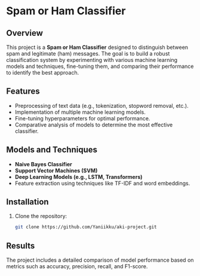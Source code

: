 # Spam or Ham Classifier

## Overview
This project is a **Spam or Ham Classifier** designed to distinguish between spam and legitimate (ham) messages. The goal is to build a robust classification system by experimenting with various machine learning models and techniques, fine-tuning them, and comparing their performance to identify the best approach.

## Features
- Preprocessing of text data (e.g., tokenization, stopword removal, etc.).
- Implementation of multiple machine learning models.
- Fine-tuning hyperparameters for optimal performance.
- Comparative analysis of models to determine the most effective classifier.

## Models and Techniques
- **Naive Bayes Classifier**
- **Support Vector Machines (SVM)**
- **Deep Learning Models (e.g., LSTM, Transformers)**
- Feature extraction using techniques like TF-IDF and word embeddings.

## Installation
1. Clone the repository:
    ```bash
    git clone https://github.com/Yaniikku/aki-project.git
    ```

## Results
The project includes a detailed comparison of model performance based on metrics such as accuracy, precision, recall, and F1-score.

